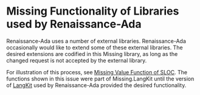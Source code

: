 # Missing Functionality of Libraries used by Renaissance-Ada

Renaissance-Ada uses a number of external libraries.
Renaissance-Ada occasionally would like to extend some of these external libraries.
The desired extensions are codified in this Missing library,
as long as the changed request is not accepted by the external library.

For illustration of this process, see [Missing Value Function of SLOC](https://github.com/AdaCore/langkit/issues/492).
The functions shown in this issue were part of Missing.LangKit 
until the version of [LangKit](https://github.com/AdaCore/langkit) 
used by Renaissance-Ada provided the desired functionality.